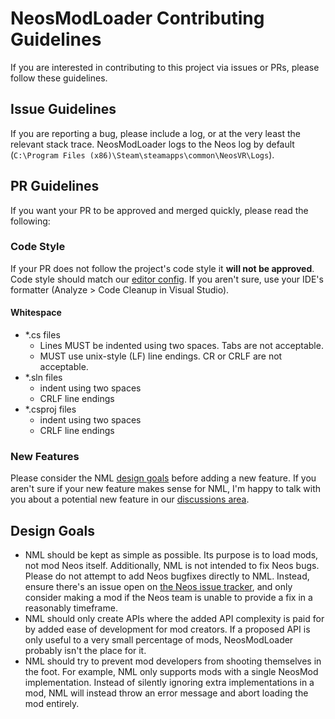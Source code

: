 # NeosModLoader Contributing Guidelines

If you are interested in contributing to this project via issues or PRs, please follow these guidelines.

## Issue Guidelines

If you are reporting a bug, please include a log, or at the very least the relevant stack trace. NeosModLoader logs to the Neos log by default (`C:\Program Files (x86)\Steam\steamapps\common\NeosVR\Logs`).

## PR Guidelines

If you want your PR to be approved and merged quickly, please read the following:

### Code Style

If your PR does not follow the project's code style it **will not be approved**. Code style should match our [editor config](../.editorconfig). If you aren't sure, use your IDE's formatter (Analyze > Code Cleanup in Visual Studio).

#### Whitespace

- *.cs files
  - Lines MUST be indented using two spaces. Tabs are not acceptable.
  - MUST use unix-style (LF) line endings. CR or CRLF are not acceptable.
- *.sln files
  - indent using two spaces
  - CRLF line endings
- *.csproj files
  - indent using two spaces
  - CRLF line endings

### New Features

Please consider the NML [design goals](#design-goals) before adding a new feature. If you aren't sure if your new feature makes sense for NML, I'm happy to talk with you about a potential new feature in our [discussions area](https://github.com/zkxs/NeosModLoader/discussions).

## Design Goals

- NML should be kept as simple as possible. Its purpose is to load mods, not mod Neos itself. Additionally, NML is not intended to fix Neos bugs. Please do not attempt to add Neos bugfixes directly to NML. Instead, ensure there's an issue open on [the Neos issue tracker](https://github.com/Neos-Metaverse/NeosPublic/issues), and only consider making a mod if the Neos team is unable to provide a fix in a reasonably timeframe.
- NML should only create APIs where the added API complexity is paid for by added ease of development for mod creators. If a proposed API is only useful to a very small percentage of mods, NeosModLoader probably isn't the place for it.
- NML should try to prevent mod developers from shooting themselves in the foot. For example, NML only supports mods with a single NeosMod implementation. Instead of silently ignoring extra implementations in a mod, NML will instead throw an error message and abort loading the mod entirely.
